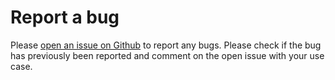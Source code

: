 # Report a bug

Please [open an issue on Github](https://www.github.com/LedgerSync/ledger_sync/issues/new) to report any bugs. Please
check if the bug has previously been reported and comment on the open issue with your use case.
